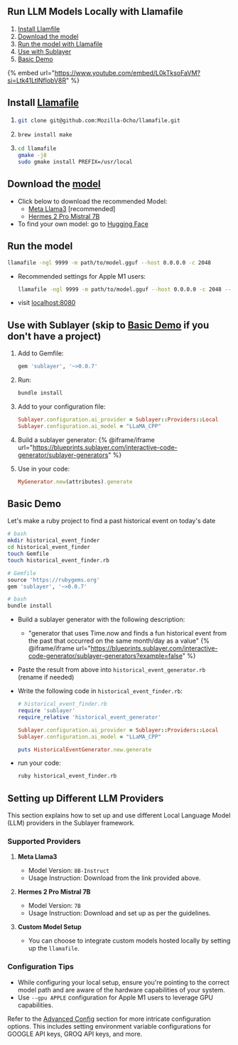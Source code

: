 ## Run LLM Models Locally with Llamafile

1. [Install Llamfile](#install-llamafile)
2. [Download the model](#download-the-model)
3. [Run the model with Llamafile](#run-the-model)
4. [Use with Sublayer](#use-with-sublayer-skip-to-basic-demo-if-you-dont-have-a-project)
5. [Basic Demo](#basic-demo)

{% embed url="https://www.youtube.com/embed/L0kTksoFaVM?si=Ltk41LtlNflobV8R" %}

## Install [Llamafile](https://github.com/Mozilla-Ocho/llamafile)
1. ```bash
   git clone git@github.com:Mozilla-Ocho/llamafile.git
   ```
2. ```bash
   brew install make
   ```
3. ```bash
   cd llamafile
   gmake -j8
   sudo gmake install PREFIX=/usr/local
   ```

## Download the [model](https://huggingface.co/models)
* Click below to download the recommended Model:
    * [Meta Llama3](https://huggingface.co/QuantFactory/Meta-Llama-3-8B-Instruct-GGUF/resolve/main/Meta-Llama-3-8B-Instruct.Q5_K_M.gguf?download=true) [recommended]
    * [Hermes 2 Pro Mistral 7B](https://huggingface.co/NousResearch/Hermes-2-Pro-Mistral-7B-GGUF/resolve/main/Hermes-2-Pro-Mistral-7B.gguf?download=true)
* To find your own model: go to [Hugging Face](https://huggingface.co/models)

## Run the model
```bash
llamafile -ngl 9999 -m path/to/model.gguf --host 0.0.0.0 -c 2048
```

* Recommended settings for Apple M1 users:
  ```bash
  llamafile -ngl 9999 -m path/to/model.gguf --host 0.0.0.0 -c 2048 --gpu APPLE -t 12
  ```

* visit [localhost:8080](http://localhost:8080)

## Use with Sublayer (skip to [Basic Demo](#basic-demo) if you don't have a project)
1. Add to Gemfile:
    ```ruby
    gem 'sublayer', '~>0.0.7'
    ```
2. Run:
    ```bash
    bundle install
    ```
3. Add to your configuration file:
    ```ruby
    Sublayer.configuration.ai_provider = Sublayer::Providers::Local
    Sublayer.configuration.ai_model = "LLaMA_CPP"
    ```
4. Build a sublayer generator:
    {% @iframe/iframe url="https://blueprints.sublayer.com/interactive-code-generator/sublayer-generators" %}

5. Use in your code:
    ```ruby
    MyGenerator.new(attributes).generate
    ```

## Basic Demo
Let's make a ruby project to find a past historical event on today's date

```bash
# bash
mkdir historical_event_finder
cd historical_event_finder
touch Gemfile
touch historical_event_finder.rb
```

```ruby
# Gemfile
source 'https://rubygems.org'
gem 'sublayer', '~>0.0.7'
```

```bash
# bash
bundle install
```

* Build a sublayer generator with the following description:
    * "generator that uses Time.now and finds a fun historical event from the past that occurred on the same month/day as a value"
    {% @iframe/iframe url="https://blueprints.sublayer.com/interactive-code-generator/sublayer-generators?example=false" %}

* Paste the result from above into `historical_event_generator.rb` (rename if needed)

* Write the following code in `historical_event_finder.rb`:

  ```ruby
  # historical_event_finder.rb
  require 'sublayer'
  require_relative 'historical_event_generator'

  Sublayer.configuration.ai_provider = Sublayer::Providers::Local
  Sublayer.configuration.ai_model = "LLaMA_CPP"

  puts HistoricalEventGenerator.new.generate
  ```

* run your code:

  ```bash
  ruby historical_event_finder.rb
  ```

## Setting up Different LLM Providers
This section explains how to set up and use different Local Language Model (LLM) providers in the Sublayer framework.

### Supported Providers

1. **Meta Llama3**
   * Model Version: `8B-Instruct`
   * Usage Instruction: Download from the link provided above.

2. **Hermes 2 Pro Mistral 7B**
   * Model Version: `7B`
   * Usage Instruction: Download and set up as per the guidelines.

3. **Custom Model Setup**
   * You can choose to integrate custom models hosted locally by setting up the `llamafile`.

### Configuration Tips
- While configuring your local setup, ensure you're pointing to the correct model path and are aware of the hardware capabilities of your system.
- Use `--gpu APPLE` configuration for Apple M1 users to leverage GPU capabilities.

Refer to the [Advanced Config](docs/advanced_config.md) section for more intricate configuration options. This includes setting environment variable configurations for GOOGLE API keys, GROQ API keys, and more.